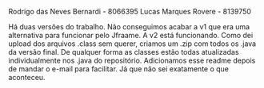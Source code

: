 Rodrigo das Neves Bernardi - 8066395
Lucas Marques Rovere - 8139750

Há duas versões do trabalho. Não conseguimos acabar a v1 que era uma alternativa para funcionar pelo Jfraame.
A v2 está funcionando. Como dei upload dos arquivos .class sem querer, criamos um .zip com todos os .java da versão final.
De qualquer forma as classes estão todas atualizadas individualmente nos .java do repositório.
Adicionamos esse readme depois de mandar o e-mail para facilitar. Já que não sei exatamente o que aconteceu.

